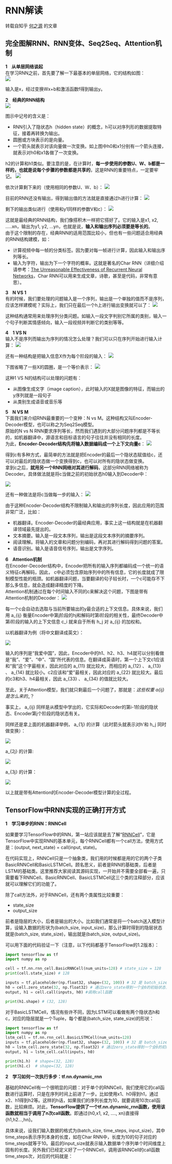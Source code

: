 # RNN解读
转载自知乎 [何之源](https://www.zhihu.com/people/he-zhi-yuan-16/activities) 的文章

## 完全图解RNN、RNN变体、Seq2Seq、Attention机制
**1&nbsp;&nbsp;&nbsp;&nbsp;从单层网络谈起**<br>
在学习RNN之前，首先要了解一下最基本的单层网络，它的结构如图：<br>
![](https://pic4.zhimg.com/v2-da9ac1b5e3f91086fd06e6173fed1580_r.jpg)

输入是x，经过变换Wx+b和激活函数f得到输出y。<br>

**2&nbsp;&nbsp;&nbsp;&nbsp;经典的RNN结构**<br>
![](https://pic4.zhimg.com/v2-a5f8bc30bcc2d9eba7470810cb362850_r.jpg)

图示中记号的含义是：
* RNN引入了隐状态h（hidden state）的概念，h可以对序列形的数据提取特征，接着再转换为输出。
* 圆圈或方块表示的是向量。
* 一个箭头就表示对该向量做一次变换。如上图中h0和x1分别有一个箭头连接，就表示对h0和x1各做了一次变换。

h2的计算和h1类似。要注意的是，在计算时，__每一步使用的参数U、W、b都是一样的，也就是说每个步骤的参数都是共享的__，这是RNN的重要特点，一定要牢记。
![](https://pic1.zhimg.com/v2-74d7ac80ca83165092579932920d0ffe_r.jpg)

依次计算剩下来的（使用相同的参数U、W、b）：
![](https://pic1.zhimg.com/v2-bc9759f8c642208a0f8514ccd0260b31_r.jpg)

目前的RNN还没有输出，得到输出值的方法就是直接通过h进行计算：
![](https://pic1.zhimg.com/v2-9f3a921d0d5c1313afa58bd3ef53af48_r.jpg)

剩下的输出类似进行（使用和y1同样的参数V和c）：
![](https://pic2.zhimg.com/80/v2-629abbab0d5cc871db396f17e9c58631_hd.jpg)

这就是最经典的RNN结构，我们像搭积木一样把它搭好了。它的输入是x1, x2, .....xn，输出为y1, y2, ...yn，也就是说，__输入和输出序列必须要是等长的__。<br>
由于这个限制的存在，经典RNN的适用范围比较小，但也有一些问题适合用经典的RNN结构建模，如：
* 计算视频中每一帧的分类标签。因为要对每一帧进行计算，因此输入和输出序列等长。
* 输入为字符，输出为下一个字符的概率。这就是著名的Char RNN（详细介绍请参考：[The Unreasonable Effectiveness of Recurrent Neural Networks](http://karpathy.github.io/2015/05/21/rnn-effectiveness/)，Char RNN可以用来生成文章，诗歌，甚至是代码，非常有意思）。


**3&nbsp;&nbsp;&nbsp;&nbsp;N&nbsp;VS&nbsp;1**<br>
有的时候，我们要处理的问题输入是一个序列，输出是一个单独的值而不是序列，应该怎样建模呢？实际上，我们只在最后一个h上进行输出变换就可以了：
![](https://pic1.zhimg.com/80/v2-6caa75392fe47801e605d5e8f2d3a100_hd.jpg)

这种结构通常用来处理序列分类问题。如输入一段文字判别它所属的类别，输入一个句子判断其情感倾向，输入一段视频并判断它的类别等等。<br>


**4&nbsp;&nbsp;&nbsp;&nbsp;1&nbsp;VS&nbsp;N**<br>
输入不是序列而输出为序列的情况怎么处理？我们可以只在序列开始进行输入计算：
![](https://pic4.zhimg.com/80/v2-87ebd6a82e32e81657682ffa0ba084ee_hd.jpg)

还有一种结构是把输入信息X作为每个阶段的输入：
![](https://pic1.zhimg.com/80/v2-fe054c488bb3a9fbcdfad299b2294266_hd.jpg)

下图省略了一些X的圆圈，是一个等价表示：
![](https://pic2.zhimg.com/80/v2-16e626b6e99fb1d23c8a54536f7d28dc_hd.jpg)

这种1 VS N的结构可以处理的问题有：
* 从图像生成文字（image caption），此时输入的X就是图像的特征，而输出的y序列就是一段句子
* 从类别生成语音或音乐等


**5&nbsp;&nbsp;&nbsp;&nbsp;N&nbsp;VS&nbsp;M**<br>
下面我们来介绍RNN最重要的一个变种：N vs M。这种结构又叫Encoder-Decoder模型，也可以称之为Seq2Seq模型。<br>
原始的N vs N RNN要求序列等长，然而我们遇到的大部分问题序列都是不等长的，如机器翻译中，源语言和目标语言的句子往往并没有相同的长度。<br>
为此，__Encoder-Decoder结构先将输入数据编码成一个上下文向量c__：
![](https://pic3.zhimg.com/80/v2-03aaa7754bb9992858a05bb9668631a9_hd.jpg)

得到c有多种方式，最简单的方法就是把Encoder的最后一个隐状态赋值给c，还可以对最后的隐状态做一个变换得到c，也可以对所有的隐状态做变换。<br>
拿到c之后，__就用另一个RNN网络对其进行解码__，这部分RNN网络被称为Decoder。具体做法就是将c当做之前的初始状态h0输入到Decoder中：

![](https://pic3.zhimg.com/80/v2-77e8a977fc3d43bec8b05633dc52ff9f_hd.jpg)

还有一种做法是将c当做每一步的输入：
![](https://pic1.zhimg.com/80/v2-e0fbb46d897400a384873fc100c442db_hd.jpg)

由于这种Encoder-Decoder结构不限制输入和输出的序列长度，因此应用的范围非常广泛，比如：
* 机器翻译。Encoder-Decoder的最经典应用，事实上这一结构就是在机器翻译领域最先提出的。
* 文本摘要。输入是一段文本序列，输出是这段文本序列的摘要序列。
* 阅读理解。将输入的文章和问题分别编码，再对其进行解码得到问题的答案。
* 语音识别。输入是语音信号序列，输出是文字序列。

**6&nbsp;&nbsp;&nbsp;&nbsp;Attention机制**<br>
在Encoder-Decoder结构中，Encoder把所有的输入序列都编码成一个统一的语义特征c再解码，因此， c中必须包含原始序列中的所有信息，它的长度就成了限制模型性能的瓶颈。如机器翻译问题，当要翻译的句子较长时，一个c可能存不下那么多信息，就会造成翻译精度的下降。<br>
Attention机制通过在每个时间输入不同的c来解决这个问题，下图是带有Attention机制的Decoder：
![](https://pic4.zhimg.com/80/v2-8da16d429d33b0f2705e47af98e66579_hd.jpg)

每一个c会自动去选取与当前所要输出的y最合适的上下文信息。具体来说，我们用 a_{ij} 衡量Encoder中第j阶段的hj和解码时第i阶段的相关性，最终Decoder中第i阶段的输入的上下文信息 c_i 就来自于所有 h_j 对 a_{ij} 的加权和。

以机器翻译为例（将中文翻译成英文）：

![](https://pic1.zhimg.com/80/v2-d266bf48a1d77e7e4db607978574c9fc_hd.jpg)

输入的序列是“我爱中国”，因此，Encoder中的h1、h2、h3、h4就可以分别看做是“我”、“爱”、“中”、“国”所代表的信息。在翻译成英语时，第一个上下文c1应该和“我”这个字最相关，因此对应的 a_{11} 就比较大，而相应的 a_{12} 、 a_{13} 、 a_{14} 就比较小。c2应该和“爱”最相关，因此对应的 a_{22} 就比较大。最后的c3和h3、h4最相关，因此 a_{33} 、 a_{34} 的值就比较大。

至此，关于Attention模型，我们就只剩最后一个问题了，那就是：__这些权重 a_{ij} 是怎么来的__？

事实上， a_{ij} 同样是从模型中学出的，它实际和Decoder的第i-1阶段的隐状态、Encoder第j个阶段的隐状态有关。

同样还是拿上面的机器翻译举例， a_{1j} 的计算（此时箭头就表示对h'和 h_j 同时做变换）：

![](https://pic1.zhimg.com/80/v2-5561fa61321f31113043fb9711ee3263_hd.jpg)

a_{2j} 的计算:

![](https://pic4.zhimg.com/80/v2-50473aa7b1c20d680abf8ca36d82c9e4_hd.jpg)

a_{3j} 的计算：

![](https://pic3.zhimg.com/80/v2-07f7411c77901a7bd913e55884057a63_hd.jpg)

以上就是带有Attention的Encoder-Decoder模型计算的全过程。

## TensorFlow中RNN实现的正确打开方式
**1&nbsp;&nbsp;&nbsp;&nbsp;学习单步的RNN：RNNCell**

如果要学习TensorFlow中的RNN，第一站应该就是去了解“[RNNCell](https://www.tensorflow.org/api_docs/python/tf/contrib/rnn/RNNCell)”，它是TensorFlow中实现RNN的基本单元，每个RNNCell都有一个call方法，使用方式是：(output, next_state) = call(input, state)。

在代码实现上，RNNCell只是一个抽象类，我们用的时候都是用的它的两个子类BasicRNNCell和BasicLSTMCell。顾名思义，前者是RNN的基础类，后者是LSTM的基础类。这里推荐大家阅读其源码实现，一开始并不需要全部看一遍，只需要看下RNNCell、BasicRNNCell、BasicLSTMCell这三个类的注释部分，应该就可以理解它们的功能了。

除了call方法外，对于RNNCell，还有两个类属性比较重要：
* state_size
* output_size

前者是隐层的大小，后者是输出的大小。比如我们通常是将一个batch送入模型计算，设输入数据的形状为(batch_size, input_size)，那么计算时得到的隐层状态就是(batch_size, state_size)，输出就是(batch_size, output_size)。

可以用下面的代码验证一下（注意，以下代码都基于TensorFlow的1.2版本）：
```python
import tensorflow as tf
import numpy as np

cell = tf.nn.rnn_cell.BasicRNNCell(num_units=128) # state_size = 128
print(cell.state_size) # 128

inputs = tf.placeholder(np.float32, shape=(32, 100)) # 32 是 batch_size
h0 = cell.zero_state(32, np.float32) # 通过zero_state得到一个全0的初始状态，形状为(batch_size, state_size)
output, h1 = cell.call(inputs, h0) #调用call函数

print(h1.shape) # (32, 128)
```

对于BasicLSTMCell，情况有些许不同，因为LSTM可以看做有两个隐状态h和c，对应的隐层就是一个Tuple，每个都是(batch_size, state_size)的形状：
```python
import tensorflow as tf
import numpy as np
lstm_cell = tf.nn.rnn_cell.BasicLSTMCell(num_units=128)
inputs = tf.placeholder(np.float32, shape=(32, 100)) # 32 是 batch_size
h0 = lstm_cell.zero_state(32, np.float32) # 通过zero_state得到一个全0的初始状态
output, h1 = lstm_cell.call(inputs, h0)

print(h1.h)  # shape=(32, 128)
print(h1.c)  # shape=(32, 128)
```

**2&nbsp;&nbsp;&nbsp;&nbsp;学习如何一次执行多步：tf.nn.dynamic_rnn**

基础的RNNCell有一个很明显的问题：对于单个的RNNCell，我们使用它的call函数进行运算时，只是在序列时间上前进了一步。比如使用x1、h0得到h1，通过x2、h1得到h2等。这样的h话，如果我们的序列长度为10，就要调用10次call函数，比较麻烦。对此，__TensorFlow提供了一个tf.nn.dynamic_rnn函数，使用该函数就相当于调用了n次call函数__。即通过{h0,x1, x2, …., xn}直接得{h1,h2…,hn}。

具体来说，设我们输入数据的格式为(batch_size, time_steps, input_size)，其中time_steps表示序列本身的长度，如在Char RNN中，长度为10的句子对应的time_steps就等于10。最后的input_size就表示输入数据单个序列单个时间维度上固有的长度。另外我们已经定义好了一个RNNCell，调用该RNNCell的call函数time_steps次，对应的代码就是：

